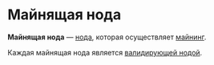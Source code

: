 # Майнящая нода

**Майнящая нода** — [нода](/blockchain/node.md), которая осуществляет [майнинг](/blockchain/mining.md).

Каждая майнящая нода является [валидирующей нодой](/blockchain/node/validating-node.md).
